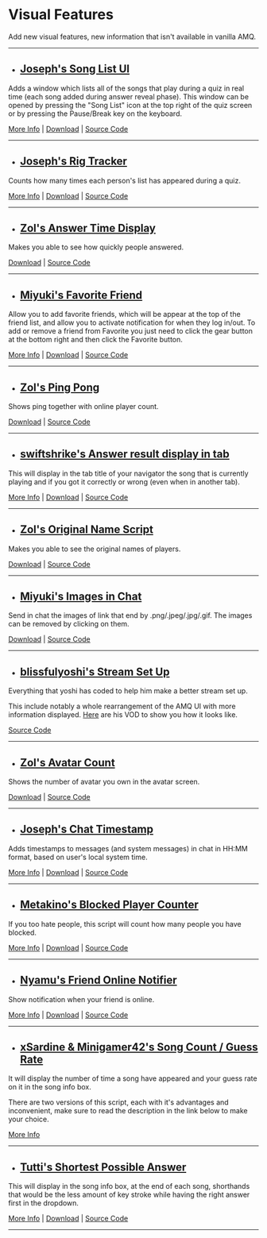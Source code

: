 # **Visual Features**

Add new visual features, new information that isn't available in vanilla AMQ.

---

- ## <ins>Joseph's Song List UI</ins>

Adds a window which lists all of the songs that play during a quiz in real time (each song added during answer reveal phase). This window can be opened by pressing the "Song List" icon at the top right of the quiz screen or by pressing the Pause/Break key on the keyboard.

[More Info](https://github.com/TheJoseph98/AMQ-Scripts#song-list-ui-amqsonglistuiuserjs) |
[Download](https://github.com/TheJoseph98/AMQ-Scripts/raw/master/amqSongListUI.user.js) |
[Source Code](https://github.com/TheJoseph98/AMQ-Scripts/blob/master/amqSongListUI.user.js)

---

- ## <ins>Joseph's Rig Tracker<ins>

Counts how many times each person's list has appeared during a quiz.

[More Info](https://github.com/TheJoseph98/AMQ-Scripts#rig-tracker-amqrigtrackeruserjs) |
[Download](https://github.com/TheJoseph98/AMQ-Scripts/raw/master/amqRigTracker.user.js) |
[Source Code](https://github.com/TheJoseph98/AMQ-Scripts/blob/master/amqRigTracker.user.js)

---

- ## <ins>Zol's Answer Time Display</ins>

Makes you able to see how quickly people answered.

[Download](https://github.com/amq-script-project/AMQ-Scripts/raw/master/gameplay/amqPlayerAnswerTimeDisplay.user.js) |
[Source Code](https://github.com/amq-script-project/AMQ-Scripts/blob/master/gameplay/amqPlayerAnswerTimeDisplay.user.js)

---

- ## <ins>Miyuki's Favorite Friend</ins>

Allow you to add favorite friends, which will be appear at the top of the friend list, and allow you to activate notification for when they log in/out. To add or remove a friend from Favorite you just need to click the gear button at the bottom right and then click the Favorite button.

[More Info](https://github.com/Mxyuki/AMQ-Scripts#amq-favorite-friends) |
[Download](https://github.com/Mxyuki/AMQ-Scripts/raw/main/amqFavoriteFriends.user.js) |
[Source Code](https://github.com/Mxyuki/AMQ-Scripts/blob/main/amqFavoriteFriends.user.js)

---

- ## <ins>Zol's Ping Pong</ins>

Shows ping together with online player count.

[Download](https://github.com/amq-script-project/AMQ-Scripts/raw/master/gameplay/amqShowPingPong.user.js) |
[Source Code](https://github.com/amq-script-project/AMQ-Scripts/blob/master/gameplay/amqShowPingPong.user.js)

---

- ## <ins>swiftshrike's Answer result display in tab</ins>

This will display in the tab title of your navigator the song that is currently playing and if you got it correctly or wrong (even when in another tab).

[More Info](https://github.com/Graywing13/amq-scripts#show-results-in-tab-title) |
[Download](https://github.com/Graywing13/amq-scripts/raw/main/showResultsInTitle.user.js) |
[Source Code](https://github.com/Graywing13/amq-scripts/blob/main/showResultsInTitle.user.js)

---

- ## <ins>Zol's Original Name Script</ins>

Makes you able to see the original names of players.

[Download](https://github.com/amq-script-project/AMQ-Scripts/raw/master/gameplay/amqShowOriginalName.user.js) |
[Source Code](https://github.com/amq-script-project/AMQ-Scripts/blob/master/gameplay/amqShowOriginalName.user.js)

---

- ## <ins>Miyuki's Images in Chat</ins>

Send in chat the images of link that end by .png/.jpeg/.jpg/.gif. The images can be removed by clicking on them.

[Download](https://github.com/Mxyuki/AMQ-Scripts/raw/main/amqChatImage.user.js) |
[Source Code](https://github.com/Mxyuki/AMQ-Scripts/blob/main/amqChatImage.user.js)

---

- ## <ins>blissfulyoshi's Stream Set Up</ins>

Everything that yoshi has coded to help him make a better stream set up.

This include notably a whole rearrangement of the AMQ UI with more information displayed. [Here](https://www.twitch.tv/blissfulyoshi/videos) are his VOD to show you how it looks like.

[Source Code](https://github.com/blissfulyoshi/AMQ-UI-Rearranger)

---

- ## <ins>Zol's Avatar Count</ins>

Shows the number of avatar you own in the avatar screen.

[Download](https://github.com/amq-script-project/AMQ-Scripts/raw/master/gameplay/amqAvatarCount.user.js) |
[Source Code](https://github.com/amq-script-project/AMQ-Scripts/blob/master/gameplay/amqAvatarCount.user.js)

---

- ## <ins>Joseph's Chat Timestamp</ins>

Adds timestamps to messages (and system messages) in chat in HH:MM format, based on user's local system time.

[More Info](https://github.com/TheJoseph98/AMQ-Scripts#chat-timestamps-amqchattimestampsuserjs) |
[Download](https://github.com/TheJoseph98/AMQ-Scripts/raw/master/amqChatTimestamps.user.js) |
[Source Code](https://github.com/TheJoseph98/AMQ-Scripts/blob/master/amqChatTimestamps.user.js)

---

- ## <ins>Metakino's Blocked Player Counter</ins>

If you too hate people, this script will count how many people you have blocked.

[More Info](https://github.com/Metakino/AMQ-MetakinoScript#blocked-players-counter) |
[Download](https://github.com/Metakino/AMQ-MetakinoScript/raw/master/AMQ%20Blocked%20Count.user.js) |
[Source Code](https://github.com/Metakino/AMQ-MetakinoScript/blob/master/AMQ%20Blocked%20Count.user.js)

---

- ## <ins>Nyamu's Friend Online Notifier</ins>

Show notification when your friend is online.

[More Info](https://github.com/nyamu-amq/amq_scripts#amqfriendonlinenotifieruserjs) |
[Download](https://github.com/nyamu-amq/amq_scripts/raw/master/amqFriendOnlineNotifier.user.js) |
[Source Code](https://github.com/nyamu-amq/amq_scripts/blob/master/amqFriendOnlineNotifier.user.js)

---

- ## <ins>xSardine & Minigamer42's Song Count / Guess Rate</ins>

It will display the number of time a song have appeared and your guess rate on it in the song info box.

There are two versions of this script, each with it's advantages and inconvenient, make sure to read the description in the link below to make your choice.

[More Info](https://github.com/xSardine/AMQ-Stuff/tree/main/songCountGuessRate#song-count--guess-rate)

---

- ## <ins>Tutti's Shortest Possible Answer</ins>

This will display in the song info box, at the end of each song, shorthands that would be the less amount of key stroke while having the right answer first in the dropdown.

[More Info](https://github.com/tutti-amq/amq-scripts#amq-scripts) |
[Download](https://github.com/tutti-amq/amq-scripts/raw/main/animeShortcuts.user.js) |
[Source Code](https://github.com/tutti-amq/amq-scripts/blob/main/animeShortcuts.user.js)

---
